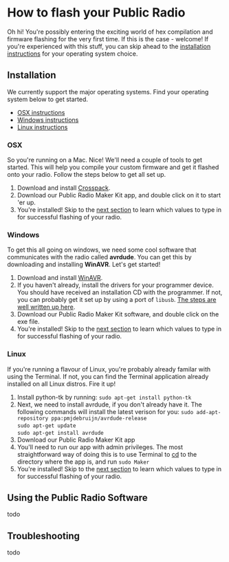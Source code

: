 # How to flash your Public Radio
Oh hi! You're possibly entering the exciting world of hex compilation and firmware flashing for the very first time. If this is the case - welcome! If you're experienced with this stuff, you can skip ahead to the [installation instructions](#installation) for your operating system choice. 


## Installation
We currently support the major operating systems. Find your operating system below to get started.

+ [OSX instructions](#osx)
+ [Windows instructions](#windows)
+ [Linux instructions](#linux)

### OSX

So you're running on a Mac. Nice! We'll need a couple of tools to get started. This will help you compile your custom firmware and get it flashed onto your radio. Follow the steps below to get all set up.

1. Download and install [Crosspack](https://www.obdev.at/products/crosspack/index.html). 
2. Download our Public Radio Maker Kit app, and double click on it to start 'er up.
3. You're installed! Skip to the [next section](#using-the-public-radio-software) to learn which values to type in for successful flashing of your radio.

### Windows

To get this all going on windows, we need some cool software that communicates with the radio called **avrdude**. You can get this by downloading and installing **WinAVR**. Let's get started!

1. Download and install [WinAVR](http://sourceforge.net/projects/winavr/files/WinAVR/20100110/).
2. If you haven't already, install the drivers for your programmer device. You should have received an installation CD with the programmer. If not, you can probably get it set up by using a port of `libusb`. [The steps are well written up here](http://eliaselectronics.com/using-the-avrispmkii-with-avrdude-on-windows/).
3. Download our Public Radio Maker Kit software, and double click on the exe file.
5. You're installed! Skip to the [next section](#using-the-public-radio-software) to learn which values to type in for successful flashing of your radio.

### Linux

If you're running a flavour of Linux, you're probably already familar with using the Terminal. If not, you can find the Terminal application already installed on all Linux distros. Fire it up!

1. Install python-tk by running: `sudo apt-get install python-tk`
2. Next, we need to install avrdude, if you don't already have it. The following commands will install the latest verison for you:
`sudo add-apt-repository ppa:pmjdebruijn/avrdude-release`  
`sudo apt-get update`  
`sudo apt-get install avrdude`  
3. Download our Public Radio Maker Kit app
4. You'll need to run our app with admin privileges. The most straightforward way of doing this is to use Terminal to [cd](http://www.linfo.org/cd.html) to the directory where the app is, and run `sudo Maker`
5. You're installed! Skip to the [next section](#using-the-public-radio-software) to learn which values to type in for successful flashing of your radio.

## Using the Public Radio Software

todo

## Troubleshooting

todo